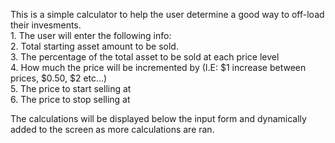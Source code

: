 This is a simple calculator to help the user determine a good way to off-load their invesments.  
    1. The user will enter the following info:  
    2. Total starting asset amount to be sold.  
    3. The percentage of the total asset to be sold at each price level  
    4. How much the price will be incremented by (I.E: $1 increase between prices, $0.50, $2 etc...)  
    5. The price to start selling at  
    6. The price to stop selling at  
  
The calculations will be displayed below the input form and dynamically added to the screen as more calculations are ran.
